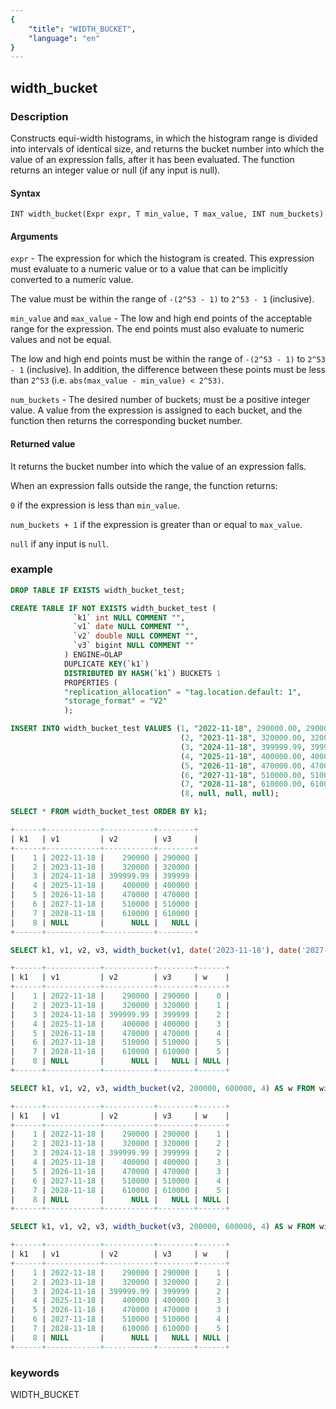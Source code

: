 ```yaml
---
{
    "title": "WIDTH_BUCKET",
    "language": "en"
}
---
```


## width_bucket

### Description

Constructs equi-width histograms, in which the histogram range is divided into intervals of identical size, and returns the bucket number into which the value of an expression falls, after it has been evaluated. The function returns an integer value or null (if any input is null).

#### Syntax

`INT width_bucket(Expr expr, T min_value, T max_value, INT num_buckets)`

#### Arguments
`expr` -
The expression for which the histogram is created. This expression must evaluate to a numeric value or to a value that can be implicitly converted to a numeric value.

The value must be within the range of `-(2^53 - 1)` to `2^53 - 1` (inclusive).

`min_value` and `max_value` - 
The low and high end points of the acceptable range for the expression. The end points must also evaluate to numeric values and not be equal.

The low and high end points must be within the range of `-(2^53 - 1)` to `2^53 - 1` (inclusive). In addition, the difference between these points must be less than `2^53` (i.e. `abs(max_value - min_value) < 2^53)`.

`num_buckets` - 
The desired number of buckets; must be a positive integer value. A value from the expression is assigned to each bucket, and the function then returns the corresponding bucket number.


#### Returned value
It returns the bucket number into which the value of an expression falls.

When an expression falls outside the range, the function returns:

`0` if the expression is less than `min_value`.

`num_buckets + 1` if the expression is greater than or equal to `max_value`.

`null` if any input is `null`.

### example

```sql
DROP TABLE IF EXISTS width_bucket_test;

CREATE TABLE IF NOT EXISTS width_bucket_test (
              `k1` int NULL COMMENT "",
              `v1` date NULL COMMENT "",
              `v2` double NULL COMMENT "",
              `v3` bigint NULL COMMENT ""
            ) ENGINE=OLAP
            DUPLICATE KEY(`k1`)
            DISTRIBUTED BY HASH(`k1`) BUCKETS 1
            PROPERTIES (
            "replication_allocation" = "tag.location.default: 1",
            "storage_format" = "V2"
            );

INSERT INTO width_bucket_test VALUES (1, "2022-11-18", 290000.00, 290000),
                                      (2, "2023-11-18", 320000.00, 320000),
                                      (3, "2024-11-18", 399999.99, 399999), 
                                      (4, "2025-11-18", 400000.00, 400000), 
                                      (5, "2026-11-18", 470000.00, 470000), 
                                      (6, "2027-11-18", 510000.00, 510000), 
                                      (7, "2028-11-18", 610000.00, 610000), 
                                      (8, null, null, null);

SELECT * FROM width_bucket_test ORDER BY k1;                                      

+------+------------+-----------+--------+
| k1   | v1         | v2        | v3     |
+------+------------+-----------+--------+
|    1 | 2022-11-18 |    290000 | 290000 |
|    2 | 2023-11-18 |    320000 | 320000 |
|    3 | 2024-11-18 | 399999.99 | 399999 |
|    4 | 2025-11-18 |    400000 | 400000 |
|    5 | 2026-11-18 |    470000 | 470000 |
|    6 | 2027-11-18 |    510000 | 510000 |
|    7 | 2028-11-18 |    610000 | 610000 |
|    8 | NULL       |      NULL |   NULL |
+------+------------+-----------+--------+

SELECT k1, v1, v2, v3, width_bucket(v1, date('2023-11-18'), date('2027-11-18'), 4) AS w FROM width_bucket_test ORDER BY k1;

+------+------------+-----------+--------+------+
| k1   | v1         | v2        | v3     | w    |
+------+------------+-----------+--------+------+
|    1 | 2022-11-18 |    290000 | 290000 |    0 |
|    2 | 2023-11-18 |    320000 | 320000 |    1 |
|    3 | 2024-11-18 | 399999.99 | 399999 |    2 |
|    4 | 2025-11-18 |    400000 | 400000 |    3 |
|    5 | 2026-11-18 |    470000 | 470000 |    4 |
|    6 | 2027-11-18 |    510000 | 510000 |    5 |
|    7 | 2028-11-18 |    610000 | 610000 |    5 |
|    8 | NULL       |      NULL |   NULL | NULL |
+------+------------+-----------+--------+------+

SELECT k1, v1, v2, v3, width_bucket(v2, 200000, 600000, 4) AS w FROM width_bucket_test ORDER BY k1;

+------+------------+-----------+--------+------+
| k1   | v1         | v2        | v3     | w    |
+------+------------+-----------+--------+------+
|    1 | 2022-11-18 |    290000 | 290000 |    1 |
|    2 | 2023-11-18 |    320000 | 320000 |    2 |
|    3 | 2024-11-18 | 399999.99 | 399999 |    2 |
|    4 | 2025-11-18 |    400000 | 400000 |    3 |
|    5 | 2026-11-18 |    470000 | 470000 |    3 |
|    6 | 2027-11-18 |    510000 | 510000 |    4 |
|    7 | 2028-11-18 |    610000 | 610000 |    5 |
|    8 | NULL       |      NULL |   NULL | NULL |
+------+------------+-----------+--------+------+

SELECT k1, v1, v2, v3, width_bucket(v3, 200000, 600000, 4) AS w FROM width_bucket_test ORDER BY k1;

+------+------------+-----------+--------+------+
| k1   | v1         | v2        | v3     | w    |
+------+------------+-----------+--------+------+
|    1 | 2022-11-18 |    290000 | 290000 |    1 |
|    2 | 2023-11-18 |    320000 | 320000 |    2 |
|    3 | 2024-11-18 | 399999.99 | 399999 |    2 |
|    4 | 2025-11-18 |    400000 | 400000 |    3 |
|    5 | 2026-11-18 |    470000 | 470000 |    3 |
|    6 | 2027-11-18 |    510000 | 510000 |    4 |
|    7 | 2028-11-18 |    610000 | 610000 |    5 |
|    8 | NULL       |      NULL |   NULL | NULL |
+------+------------+-----------+--------+------+

```
### keywords
WIDTH_BUCKET